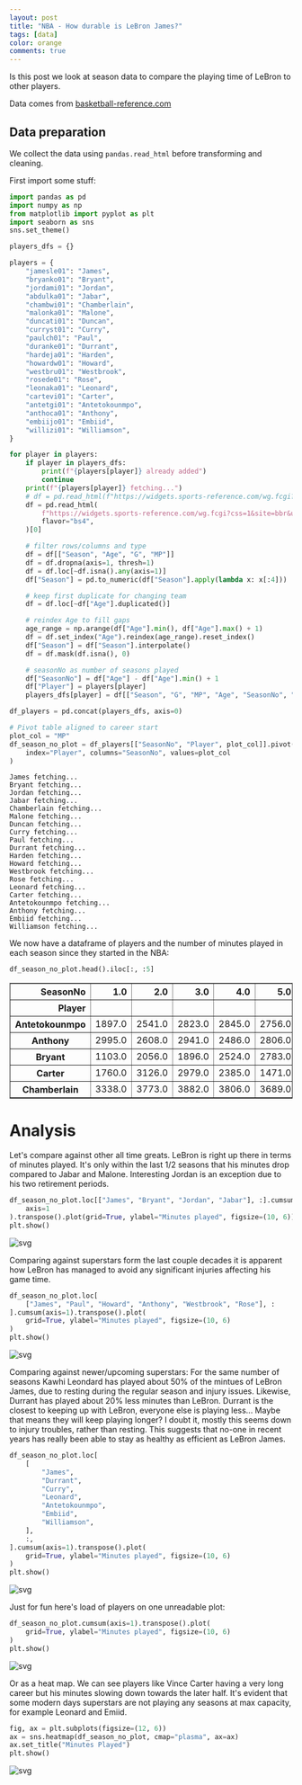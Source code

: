 ```yaml
---
layout: post
title: "NBA - How durable is LeBron James?"
tags: [data]
color: orange
comments: true
---
```


Is this post we look at season data to compare the playing time of LeBron to other players.

Data comes from [basketball-reference.com](https://www.basketball-reference.com)

## Data preparation
We collect the data using `pandas.read_html` before transforming and cleaning.

First import some stuff:


```python
import pandas as pd
import numpy as np
from matplotlib import pyplot as plt
import seaborn as sns
sns.set_theme()

players_dfs = {}
```


```python
players = {
    "jamesle01": "James",
    "bryanko01": "Bryant",
    "jordami01": "Jordan",
    "abdulka01": "Jabar",
    "chambwi01": "Chamberlain",
    "malonka01": "Malone",
    "duncati01": "Duncan",
    "curryst01": "Curry",
    "paulch01": "Paul",
    "duranke01": "Durrant",
    "hardeja01": "Harden",
    "howardw01": "Howard",
    "westbru01": "Westbrook",
    "rosede01": "Rose",
    "leonaka01": "Leonard",
    "cartevi01": "Carter",
    "antetgi01": "Antetokounmpo",
    "anthoca01": "Anthony",
    "embiijo01": "Embiid",
    "willizi01": "Williamson",
}

for player in players:
    if player in players_dfs:
        print(f"{players[player]} already added")
        continue
    print(f"{players[player]} fetching...")
    # df = pd.read_html(f"https://widgets.sports-reference.com/wg.fcgi?css=1&site=bbr&url=%2Fplayers%2F{player[0]}%2F{player}.html&div=div_per_game", flavor="bs4")[0]
    df = pd.read_html(
        f"https://widgets.sports-reference.com/wg.fcgi?css=1&site=bbr&url=%2Fplayers%2F{player[0]}%2F{player}.html&div=div_totals",
        flavor="bs4",
    )[0]

    # filter rows/columns and type
    df = df[["Season", "Age", "G", "MP"]]
    df = df.dropna(axis=1, thresh=1)
    df = df.loc[~df.isna().any(axis=1)]
    df["Season"] = pd.to_numeric(df["Season"].apply(lambda x: x[:4]))

    # keep first duplicate for changing team
    df = df.loc[~df["Age"].duplicated()]

    # reindex Age to fill gaps
    age_range = np.arange(df["Age"].min(), df["Age"].max() + 1)
    df = df.set_index("Age").reindex(age_range).reset_index()
    df["Season"] = df["Season"].interpolate()
    df = df.mask(df.isna(), 0)

    # seasonNo as number of seasons played
    df["SeasonNo"] = df["Age"] - df["Age"].min() + 1
    df["Player"] = players[player]
    players_dfs[player] = df[["Season", "G", "MP", "Age", "SeasonNo", "Player"]]

df_players = pd.concat(players_dfs, axis=0)

# Pivot table aligned to career start
plot_col = "MP"
df_season_no_plot = df_players[["SeasonNo", "Player", plot_col]].pivot(
    index="Player", columns="SeasonNo", values=plot_col
)
```

    James fetching...
    Bryant fetching...
    Jordan fetching...
    Jabar fetching...
    Chamberlain fetching...
    Malone fetching...
    Duncan fetching...
    Curry fetching...
    Paul fetching...
    Durrant fetching...
    Harden fetching...
    Howard fetching...
    Westbrook fetching...
    Rose fetching...
    Leonard fetching...
    Carter fetching...
    Antetokounmpo fetching...
    Anthony fetching...
    Embiid fetching...
    Williamson fetching...


We now have a dataframe of players and the number of minutes played in each season since they started in the NBA:


```python
df_season_no_plot.head().iloc[:, :5]
```




<div>
<style scoped>
    .dataframe tbody tr th:only-of-type {
        vertical-align: middle;
    }

    .dataframe tbody tr th {
        vertical-align: top;
    }

    .dataframe thead th {
        text-align: right;
    }
</style>
<table border="1" class="dataframe">
  <thead>
    <tr style="text-align: right;">
      <th>SeasonNo</th>
      <th>1.0</th>
      <th>2.0</th>
      <th>3.0</th>
      <th>4.0</th>
      <th>5.0</th>
    </tr>
    <tr>
      <th>Player</th>
      <th></th>
      <th></th>
      <th></th>
      <th></th>
      <th></th>
    </tr>
  </thead>
  <tbody>
    <tr>
      <th>Antetokounmpo</th>
      <td>1897.0</td>
      <td>2541.0</td>
      <td>2823.0</td>
      <td>2845.0</td>
      <td>2756.0</td>
    </tr>
    <tr>
      <th>Anthony</th>
      <td>2995.0</td>
      <td>2608.0</td>
      <td>2941.0</td>
      <td>2486.0</td>
      <td>2806.0</td>
    </tr>
    <tr>
      <th>Bryant</th>
      <td>1103.0</td>
      <td>2056.0</td>
      <td>1896.0</td>
      <td>2524.0</td>
      <td>2783.0</td>
    </tr>
    <tr>
      <th>Carter</th>
      <td>1760.0</td>
      <td>3126.0</td>
      <td>2979.0</td>
      <td>2385.0</td>
      <td>1471.0</td>
    </tr>
    <tr>
      <th>Chamberlain</th>
      <td>3338.0</td>
      <td>3773.0</td>
      <td>3882.0</td>
      <td>3806.0</td>
      <td>3689.0</td>
    </tr>
  </tbody>
</table>
</div>



# Analysis
Let's compare against other all time greats. LeBron is right up there in terms of minutes played.
It's only within the last 1/2 seasons that his minutes drop compared to Jabar and Malone.
Interesting Jordan is an exception due to his two retirement periods.


```python
df_season_no_plot.loc[["James", "Bryant", "Jordan", "Jabar"], :].cumsum(
    axis=1
).transpose().plot(grid=True, ylabel="Minutes played", figsize=(10, 6))
plt.show()
```


    
![svg](https://raw.githubusercontent.com/stanton119/data-analysis/master/NBA/minutes_played/minutes_played_files/minutes_played_7_0.svg)
    


Comparing against superstars form the last couple decades it is apparent how LeBron has managed to avoid any significant injuries affecting his game time.


```python
df_season_no_plot.loc[
    ["James", "Paul", "Howard", "Anthony", "Westbrook", "Rose"], :
].cumsum(axis=1).transpose().plot(
    grid=True, ylabel="Minutes played", figsize=(10, 6)
)
plt.show()
```


    
![svg](https://raw.githubusercontent.com/stanton119/data-analysis/master/NBA/minutes_played/minutes_played_files/minutes_played_9_0.svg)
    


Comparing against newer/upcoming superstars:
For the same number of seasons Kawhi Leondard has played about 50% of the mintues of LeBron James, due to resting during the regular season and injury issues.
Likewise, Durrant has played about 20% less minutes than LeBron.
Durrant is the closest to keeping up with LeBron, everyone else is playing less...
Maybe that means they will keep playing longer?
I doubt it, mostly this seems down to injury troubles, rather than resting.
This suggests that no-one in recent years has really been able to stay as healthy as efficient as LeBron James.


```python
df_season_no_plot.loc[
    [
        "James",
        "Durrant",
        "Curry",
        "Leonard",
        "Antetokounmpo",
        "Embiid",
        "Williamson",
    ],
    :,
].cumsum(axis=1).transpose().plot(
    grid=True, ylabel="Minutes played", figsize=(10, 6)
)
plt.show()
```


    
![svg](https://raw.githubusercontent.com/stanton119/data-analysis/master/NBA/minutes_played/minutes_played_files/minutes_played_11_0.svg)
    


Just for fun here's load of players on one unreadable plot:


```python
df_season_no_plot.cumsum(axis=1).transpose().plot(
    grid=True, ylabel="Minutes played", figsize=(10, 6)
)
plt.show()
```


    
![svg](https://raw.githubusercontent.com/stanton119/data-analysis/master/NBA/minutes_played/minutes_played_files/minutes_played_13_0.svg)
    


Or as a heat map.
We can see players like Vince Carter having a very long career but his minutes slowing down towards the later half.
It's evident that some modern days superstars are not playing any seasons at max capacity, for example Leonard and Emiid.


```python
fig, ax = plt.subplots(figsize=(12, 6))
ax = sns.heatmap(df_season_no_plot, cmap="plasma", ax=ax)
ax.set_title("Minutes Played")
plt.show()
```


    
![svg](https://raw.githubusercontent.com/stanton119/data-analysis/master/NBA/minutes_played/minutes_played_files/minutes_played_15_0.svg)
    
